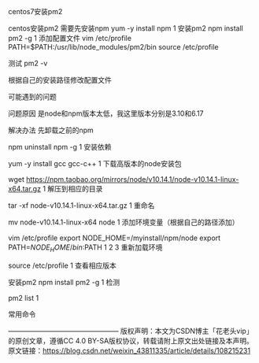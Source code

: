 centos7安装pm2

centos安装pm2
需要先安装npm
yum  -y install npm
1
安装pm2
npm install pm2 -g
1
添加配置文件
vim  /etc/profile
PATH=$PATH:/usr/lib/node_modules/pm2/bin
source  /etc/profile

测试
pm2 -v

根据自己的安装路径修改配置文件


可能遇到的问题


问题原因
是node和npm版本太低，我这里版本分别是3.10和6.17


解决办法
先卸载之前的npm

npm uninstall npm -g
1
安装依赖

yum -y install gcc gcc-c++
1
下载高版本的node安装包

wget https://npm.taobao.org/mirrors/node/v10.14.1/node-v10.14.1-linux-x64.tar.gz
1
解压到相应的目录

tar -xf node-v10.14.1-linux-x64.tar.gz
1
重命名

mv node-v10.14.1-linux-x64 node
1
添加环境变量（根据自己的路径添加）

vim /etc/profile
export NODE_HOME=/myinstall/npm/node
export PATH=$NODE_HOME/bin:$PATH
1
2
3
重新加载环境

source /etc/profile
1
查看相应版本


安装pm2
npm  install pm2 -g
1
检测

pm2  list
1


常用命令






————————————————
版权声明：本文为CSDN博主「花老头vip」的原创文章，遵循CC 4.0 BY-SA版权协议，转载请附上原文出处链接及本声明。
原文链接：https://blog.csdn.net/weixin_43811335/article/details/108215231